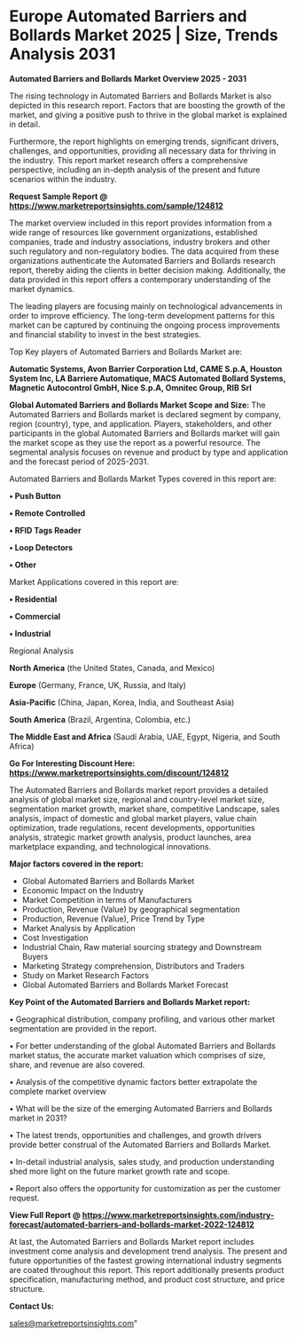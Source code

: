 # Europe Automated Barriers and Bollards Market 2025 | Size, Trends Analysis 2031

<Strong> Automated Barriers and Bollards Market Overview 2025 - 2031</strong>

The rising technology in Automated Barriers and Bollards Market is also depicted in this research report. Factors that are boosting the growth of the market, and giving a positive push to thrive in the global market is explained in detail.

Furthermore, the report highlights on emerging trends, significant drivers, challenges, and opportunities, providing all necessary data for thriving in the industry. This report market research offers a comprehensive perspective, including an in-depth analysis of the present and future scenarios within the industry.

<strong>Request Sample Report @ <a href=https://www.marketreportsinsights.com/sample/124812>https://www.marketreportsinsights.com/sample/124812</a></strong>

The market overview included in this report provides information from a wide range of resources like government organizations, established companies, trade and industry associations, industry brokers and other such regulatory and non-regulatory bodies. The data acquired from these organizations authenticate the Automated Barriers and Bollards research report, thereby aiding the clients in better decision making. Additionally, the data provided in this report offers a contemporary understanding of the market dynamics.

The leading players are focusing mainly on technological advancements in order to improve efficiency. The long-term development patterns for this market can be captured by continuing the ongoing process improvements and financial stability to invest in the best strategies.

Top Key players of Automated Barriers and Bollards Market are:

<strong>Automatic Systems, Avon Barrier Corporation Ltd, CAME S.p.A, Houston System Inc, LA Barriere Automatique, MACS Automated Bollard Systems, Magnetic Autocontrol GmbH, Nice S.p.A, Omnitec Group, RIB Srl</strong>

<strong><b>Global Automated Barriers and Bollards Market Scope and Size:</b></strong>
The Automated Barriers and Bollards market is declared segment by company, region (country), type, and application. Players, stakeholders, and other participants in the global Automated Barriers and Bollards market will gain the market scope as they use the report as a powerful resource. The segmental analysis focuses on revenue and product by type and application and the forecast period of 2025-2031.

Automated Barriers and Bollards Market Types covered in this report are:

<strong>• Push Button

• Remote Controlled

• RFID Tags Reader

• Loop Detectors

• Other</strong>

Market Applications covered in this report are:

<strong>• Residential

• Commercial

• Industrial</strong> 

Regional Analysis

<strong>North America</strong> (the United States, Canada, and Mexico)

<strong>Europe</strong> (Germany, France, UK, Russia, and Italy)

<strong>Asia-Pacific</strong> (China, Japan, Korea, India, and Southeast Asia)

<strong>South America</strong> (Brazil, Argentina, Colombia, etc.)

<strong>The Middle East and Africa</strong> (Saudi Arabia, UAE, Egypt, Nigeria, and South Africa)

<strong>Go For Interesting Discount Here: <a href=https://www.marketreportsinsights.com/discount/124812>https://www.marketreportsinsights.com/discount/124812</a></strong>

The Automated Barriers and Bollards market report provides a detailed analysis of global market size, regional and country-level market size, segmentation market growth, market share, competitive Landscape, sales analysis, impact of domestic and global market players, value chain optimization, trade regulations, recent developments, opportunities analysis, strategic market growth analysis, product launches, area marketplace expanding, and technological innovations.

<strong><b>Major factors covered in the report:</b></strong>
<ul>
  <li>Global Automated Barriers and Bollards Market </li>
  <li>Economic Impact on the Industry</li>
  <li>Market Competition in terms of Manufacturers</li>
  <li>Production, Revenue (Value) by geographical segmentation</li>
  <li>Production, Revenue (Value), Price Trend by Type</li>
  <li>Market Analysis by Application</li>
  <li>Cost Investigation</li>
  <li>Industrial Chain, Raw material sourcing strategy and Downstream Buyers</li>
  <li>Marketing Strategy comprehension, Distributors and Traders</li>
  <li>Study on Market Research Factors</li>
  <li>Global Automated Barriers and Bollards Market Forecast</li>
</ul>

<strong><b>Key Point of the Automated Barriers and Bollards Market report:</b></strong>

• Geographical distribution, company profiling, and various other market segmentation are provided in the report.

• For better understanding of the global Automated Barriers and Bollards market status, the accurate market valuation which comprises of size, share, and revenue are also covered.

• Analysis of the competitive dynamic factors better extrapolate the complete market overview

• What will be the size of the emerging Automated Barriers and Bollards market in 2031?

• The latest trends, opportunities and challenges, and growth drivers provide better construal of the Automated Barriers and Bollards Market.

• In-detail industrial analysis, sales study, and production understanding shed more light on the future market growth rate and scope.

• Report also offers the opportunity for customization as per the customer request.

<strong><b>View Full Report @ <a href=https://www.marketreportsinsights.com/industry-forecast/automated-barriers-and-bollards-market-2022-124812>https://www.marketreportsinsights.com/industry-forecast/automated-barriers-and-bollards-market-2022-124812</a></b></strong>


At last, the Automated Barriers and Bollards Market report includes investment come analysis and development trend analysis. The present and future opportunities of the fastest growing international industry segments are coated throughout this report. This report additionally presents product specification, manufacturing method, and product cost structure, and price structure.

<strong>Contact Us:</strong>

sales@marketreportsinsights.com"
